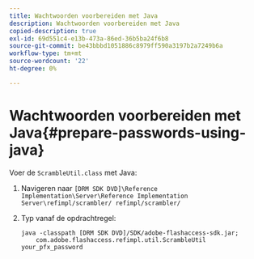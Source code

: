 ```yaml
---
title: Wachtwoorden voorbereiden met Java
description: Wachtwoorden voorbereiden met Java
copied-description: true
exl-id: 69d551c4-e13b-473a-86ed-36b5ba24f6b8
source-git-commit: be43bbbd1051886c8979ff590a3197b2a7249b6a
workflow-type: tm+mt
source-wordcount: '22'
ht-degree: 0%

---
```


# Wachtwoorden voorbereiden met Java{#prepare-passwords-using-java}

Voer de `ScrambleUtil.class` met Java:

1. Navigeren naar `[DRM SDK DVD]\Reference Implementation\Server\Reference Implementation Server\refimpl/scrambler/ refimpl/scrambler/`
1. Typ vanaf de opdrachtregel:

   ```
   java -classpath [DRM SDK DVD]/SDK/adobe-flashaccess-sdk.jar;  
       com.adobe.flashaccess.refimpl.util.ScrambleUtil your_pfx_password
   ```
